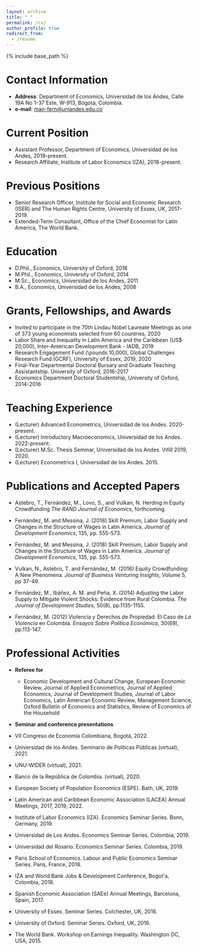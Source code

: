 ```yaml
---
layout: archive
title: " "
permalink: /cv/
author_profile: true
redirect_from:
  - /resume
---
```


{% include base_path %}

Contact Information
======
* **Address**: Department of Economics, Universidad de los Andes, Calle 19A No 1-37 Este, W-913, Bogotá, Colombia.
* **e-mail**: <man-fern@uniandes.edu.co>

Current Position
======
* Assistant Professor, Department of Economics, Universidad de los Andes, 2019-present.
* Research Affiliate, Institute of Labor Economics (IZA), 2018-present.

Previous Positions
======
* Senior Research Officer, Institute for Social and Economic Research (ISER) and The Human Rights Centre, University of Essex, UK, 2017-2019.
* Extended-Term Consultant, Office of the Chief Economist for Latin America, The World Bank.

Education
======
* D.Phil., Economics, University of Oxford, 2018
* M.Phil., Economics, University of Oxford, 2014
* M.Sc.,   Economics, Universidad de los Andes, 2011
* B.A., Economics,  Universidad de los Andes, 2008 

Grants, Fellowships, and Awards
======
* Invited to participate in the 70th Lindau Nobel Laureate Meetings as one of 373 young economists selected from 60 countries, 2020
* Labor Share and lnequality in Latin America and the Caribbean (US\$ 20,000), Inter-American Development Bank - IADB, 2019
* Research Engagement Fund (\pounds 10,000), Global Challenges Research Fund (GCRF), University of Essex, 2019, 2020
* Final-Year Departmental Doctoral Bursary and Graduate Teaching Assistantship. University of Oxford, 2016-2017
* Economics Department Doctoral Studentship, University of Oxford, 2014-2016

Teaching Experience
======
* (Lecturer) Advanced Econometrics, Universidad de los Andes. 2020-present.
* (Lecturer) Introductory Macroeconomics, Universidad de los Andes. 2022-present.
* (Lecturer) M.Sc. Thesis Seminar, Universidad de los Andes. \hfill 2019, 2020. 
* (Lecturer) Econometrics I, Universidad de los Andes. 2015.

Publications and Accepted Papers
======
* Astebro, T., Fernández, M., Lovo, S., and Vulkan, N. Herding in Equity Crowdfunding *The RAND Journal of Economics*, forthcoming.

* Fernández, M. and Messina, J. (2018) Skill Premium, Labor Supply and Changes in the Structure of Wages in Latin America. *Journal of Development Economics*, 135, pp. 555-573. 

* Fernández, M. and Messina, J. (2018) Skill Premium, Labor Supply and Changes in the Structure of Wages in Latin America. *Journal of Development Economics*, 135, pp. 555-573. 

* Vulkan, N., Astebro, T. and Fernández, M. (2016) Equity Crowdfunding: A New Phenomena. *Journal of Business Venturing Insights*,  Volume 5, pp 37-49.     

* Fernández, M., Ibáñez, A. M. and Peña, X. (2014) Adjusting the Labor Supply to Mitigate Violent Shocks: Evidence from Rural Colombia. *The Journal of Development Studies*, 50(8), pp.1135-1155.

* Fernández, M. (2012) Violencia y Derechos de Propiedad: El Caso de *La Violencia* en Colombia. *Ensayos Sobre Política Económica*, 30(69), pp.113-147. 

Professional Activities
======
* **Referee for**
  * Economic Development and Cultural Change, European Economic Review, Journal of Applied Econometrics, Journal of Applied Economics, Journal of Development Studies, Journal of Labor Economics, Latin American Economic Review, Management Science, Oxford Bulletin of Economics and Statistics, Review of Economics of the Household

* **Seminar and conference presentations**
* VII Congreso de Economía Colombiana, Bogotá, 2022.
* Universidad de los Andes. Seminario de Políticas Públicas (virtual), 2021.
* UNU-WIDER (virtual), 2021.
* Banco de la República de Colombia. (virtual), 2020.
* European Society of Population Economics (ESPE). Bath, UK, 2019.
* Latin American and Caribbean Economic Association (LACEA) Annual Meetings, 2017, 2019, 2022.
* Institute of Labor Economics (IZA). Economics Seminar Series. Bonn, Germany, 2019.
* Universidad de Los Andes. Economics Seminar Series. Colombia, 2019.
* Universidad del Rosario. Economics Seminar Series. Colombia, 2019.
* Paris School of Economics. Labour and Public Economics Seminar Series. Paris, France, 2018.
* IZA and World Bank Jobs \& Development Conference, Bogot\'a, Colombia, 2018.
* Spanish Economic Association (SAEe) Annual Meetings, Barcelona, Spain, 2017.
* University of Essex. Seminar Series. Colchester, UK, 2016.
* University of Oxford. Seminar Series. Oxford, UK, 2016.
* The World Bank. Workshop on Earnings Inequality. Washington DC, USA, 2015. 